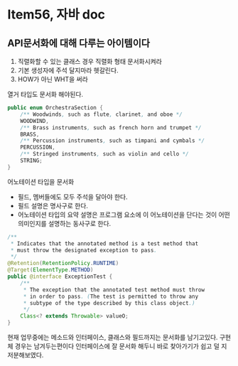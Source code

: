 # Item56, 자바 doc

## API문서화에 대해 다루는 아이템이다

1. 직렬화할 수 있는 클래스 경우 직렬화 형태 문서화시켜라
2. 기본 생성자에 주석 달지마라 헷갈린다.
3. HOW가 아닌 WHT을 써라

열거 타입도 문서화 해야된다.

```java
public enum OrchestraSection {
    /** Woodwinds, such as flute, clarinet, and oboe */
    WOODWIND,
    /** Brass instruments, such as french horn and trumpet */
    BRASS,
    /** Percussion instruments, such as timpani and cymbals */
    PERCUSSION,
    /** Stringed instruments, such as violin and cello */
    STRING;
}
```

어노테이션 타입을 문서화

- 필드, 멤버들에도 모두 주석을 달아야 한다.
- 필드 설명은 명사구로 한다.
- 어노테이션 타입의 요약 설명은 프로그램 요소에 이 어노테이션을 단다는 것이 어떤 의미인지를 설명하는 동사구로 한다.

```java
/**
 * Indicates that the annotated method is a test method that
 * must throw the designated exception to pass.
 */
@Retention(RetentionPolicy.RUNTIME)
@Target(ElementType.METHOD)
public @interface ExceptionTest {
    /**
     * The exception that the annotated test method must throw
     * in order to pass. (The test is permitted to throw any
     * subtype of the type described by this class object.)
     */
    Class<? extends Throwable> valueO;
}
```

현재 업무중에는 메소드와 인터페이스, 클래스와 필드까지는 문서화를 남기고있다. 구현체 경우는 남겨두는편이다 인터페이스에 잘 문서화 해두니 바로 찾아가기가 쉽고 덜 지저분해보였다.
